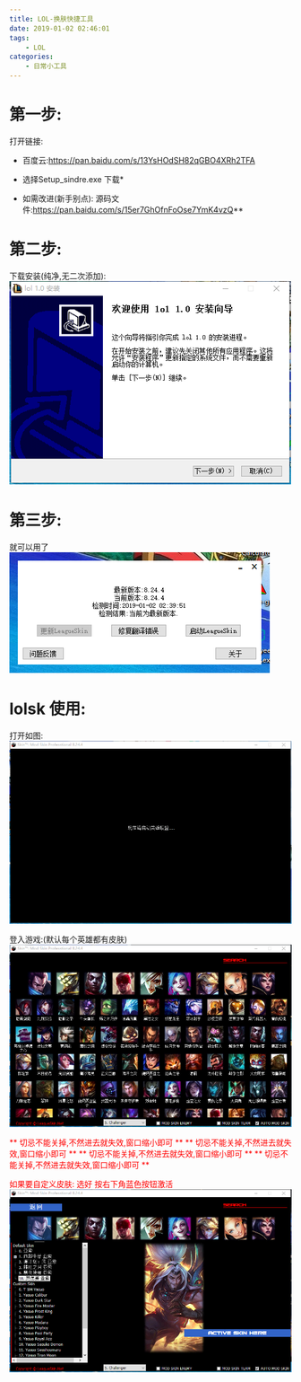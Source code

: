 ```yaml
---
title: LOL-换肤快捷工具
date: 2019-01-02 02:46:01
tags:
    - LOL
categories:
    - 日常小工具
---
```



# 第一步:

打开链接:
* 百度云:https://pan.baidu.com/s/13YsHOdSH82qGBO4XRh2TFA
* 选择Setup_sindre.exe 下载*


* 如需改进(新手别点):
源码文件:https://pan.baidu.com/s/15er7GhOfnFoOse7YmK4vzQ**


# 第二步:

下载安装(纯净,无二次添加):
![](lol_img/1.png)

# 第三步:
就可以用了
![](lol_img/2.png)


# lolsk 使用:
打开如图:
![](lol_img/3.png)

登入游戏:(默认每个英雄都有皮肤)
![](lol_img/4.png)

<font color=red>
**  切忌不能关掉,不然进去就失效,窗口缩小即可 **
**  切忌不能关掉,不然进去就失效,窗口缩小即可 **
**  切忌不能关掉,不然进去就失效,窗口缩小即可 **
**  切忌不能关掉,不然进去就失效,窗口缩小即可 **


如果要自定义皮肤:
选好 按右下角蓝色按钮激活
![](lol_img/5.png)
</font>